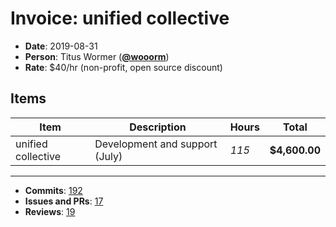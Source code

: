 # Invoice: unified collective

*   **Date**: 2019-08-31
*   **Person**: Titus Wormer ([**@wooorm**](https://github.com/wooorm))
*   **Rate**: $40/hr (non-profit, open source discount)

## Items

| Item               | Description                    | Hours | Total         |
| ------------------ | ------------------------------ | ----- | ------------- |
| unified collective | Development and support (July) | *115* | **$4,600.00** |

* * *

*   **Commits**: [192](https://github.com/search?q=author%3Awooorm+committer-date%3A%222019-08-01..2019-09-01%22&type=Commits)
*   **Issues and PRs**: [17](https://github.com/search?q=author%3Awooorm+created%3A%222019-08-01..2019-09-01%22&type=Issues)
*   **Reviews**: [19](https://github.com/search?o=desc&q=reviewed-by%3Awooorm+created%3A%222019-08-01..2019-09-01%22&s=created&type=Issues)
